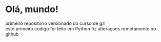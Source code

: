 # Olá, mundo!
 primeiro repositorio versionado do curso de git<br>
 este primeiro codigo foi feito em Python
 fiz alteraçoes remotamente no github
